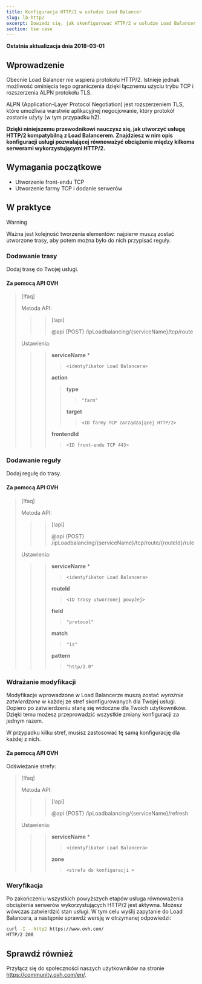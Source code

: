 ```yaml
---
title: Konfiguracja HTTP/2 w usłudze Load Balancer
slug: lb-http2
excerpt: Dowiedz się, jak skonfigurować HTTP/2 w usłudze Load Balancer
section: Use case
---
```


**Ostatnia aktualizacja dnia 2018-03-01**

## Wprowadzenie

Obecnie Load Balancer nie wspiera protokołu HTTP/2. Istnieje jednak możliwość ominięcia tego ograniczenia dzięki łącznemu użyciu trybu TCP i rozszerzenia ALPN protokołu TLS.


ALPN (Application-Layer Protocol Negotiation) jest rozszerzeniem TLS, które umożliwia warstwie aplikacyjnej negocjowanie, który protokół zostanie użyty (w tym przypadku h2).

**Dzięki niniejszemu przewodnikowi nauczysz się, jak utworzyć usługę HTTP/2 kompatybilną z Load Balancerem. Znajdziesz w nim opis konfiguracji usługi pozwalającej równoważyć obciążenie między kilkoma serwerami wykorzystującymi HTTP/2.**


## Wymagania początkowe

- Utworzenie front-endu TCP
- Utworzenie farmy TCP i dodanie serwerów


## W praktyce

> [!warning]
>
> Ważna jest kolejność tworzenia elementów: najpierw muszą zostać utworzone trasy, aby potem można było do nich przypisać reguły.
> 


### Dodawanie trasy

Dodaj trasę do Twojej usługi.


#### Za pomocą API OVH

> [!faq]
>
> Metoda API:
>
>> > [!api]
>> >
>> > @api {POST} /ipLoadbalancing/{serviceName}/tcp/route
>> >
>>
>
> Ustawienia:
>
>> > **serviceName** *
>> >
>> >> `<identyfikator Load Balancera>`
>> >
>> > **action**
>> >
>> >> **type**
>> >> >
>> >> > `"farm"`
>> >>
>> >> **target**
>> >> >
>> >> > `<ID farmy TCP zarządzającej HTTP/2>`
>> >
>> > **frontendId**
>> >
>> >> `<ID front-endu TCP 443>`
>


### Dodawanie reguły

Dodaj regułę do trasy.



#### Za pomocą API OVH

> [!faq]
>
> Metoda API:
>
>> > [!api]
>> >
>> > @api {POST} /ipLoadbalancing/{serviceName}/tcp/route/{routeId}/rule
>> >
>>
>
> Ustawienia:
>
>> > **serviceName** *
>> >
>> >> `<identyfikator Load Balancera>`
>> >
>> > **routeId**
>> >
>> >> `<ID trasy utworzonej powyżej>`
>> >
>> > **field**
>> >
>> >> `"protocol"`
>> >
>> > **match**
>> >
>> >> `"is"`
>> >
>> > **pattern**
>> >
>> >> `"http/2.0"`
>


### Wdrażanie modyfikacji

Modyfikacje wprowadzone w Load Balancerze muszą zostać *wyraźnie zatwierdzone* w każdej ze stref skonfigurowanych dla Twojej usługi. Dopiero po zatwierdzeniu staną się widoczne dla Twoich użytkowników. Dzięki temu możesz przeprowadzić wszystkie zmiany konfiguracji za jednym razem.

W przypadku kilku stref, musisz zastosować tę samą konfigurację dla każdej z nich.


#### Za pomocą API OVH

Odświeżanie strefy:

> [!faq]
>
> Metoda API:
>
>> > [!api]
>> >
>> > @api {POST} /ipLoadbalancing/{serviceName}/refresh
>> >
>>
>
> Ustawienia:
>
>> > **serviceName** *
>> >
>> >> `<identyfikator Load Balancera>`
>> >
>> > **zone**
>> >
>> >> `<strefa do konfiguracji >`
>

### Weryfikacja

Po zakończeniu wszystkich powyższych etapów usługa równoważenia obciążenia serwerów wykorzystujących HTTP/2 jest aktywna. Możesz wówczas zatwierdzić stan usługi. W tym celu wyślij zapytanie do Load Balancera, a następnie sprawdź wersję w otrzymanej odpowiedzi: 

```bash
curl -I --http2 https://www.ovh.com/
HTTP/2 200
```

## Sprawdź również

Przyłącz się do społeczności naszych użytkowników na stronie <https://community.ovh.com/en/>.
